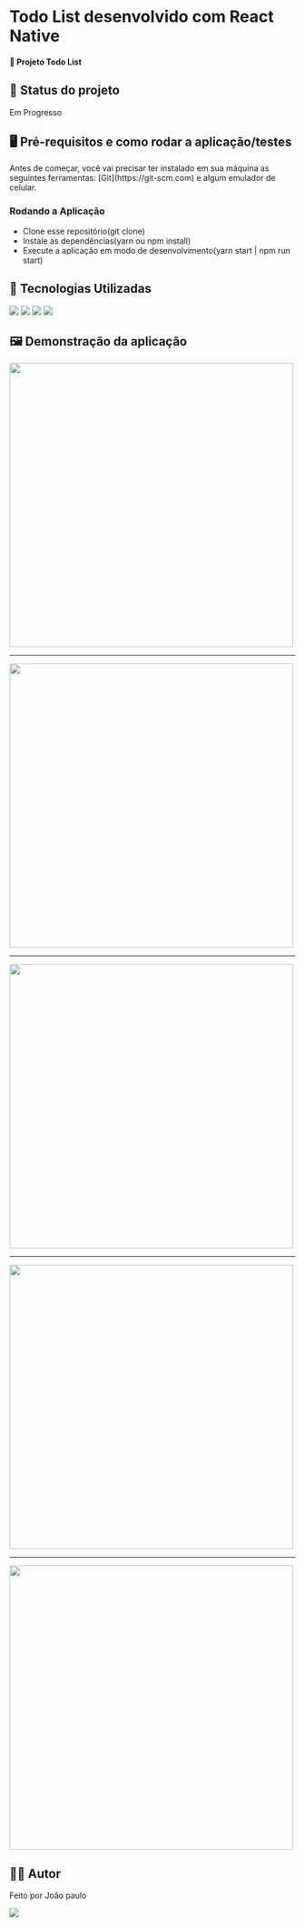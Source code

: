 <h1>Todo List desenvolvido com React Native</h1>
<h4>🚀 Projeto Todo List </h4>

<h2>🚧 Status do projeto</h2>
<p>Em Progresso</p>

<h2>🖥️ Pré-requisitos e como rodar a aplicação/testes</h2>
<p>Antes de começar, você vai precisar ter instalado em sua máquina as seguintes ferramentas:
[Git](https://git-scm.com) e algum emulador de celular. </p>
<h3>Rodando a Aplicação</h3>
<ul>
	<li>Clone esse repositório(git clone)</li>
 	<li>Instale as dependências(yarn ou npm install)</li>
	<li>Execute a aplicação em modo de desenvolvimento(yarn start | npm run start)</li>
</ul>

<h2>🤖 Tecnologias Utilizadas</h2>
<div style="display: inline_block">
  <img src="https://img.shields.io/badge/JavaScript-F7DF1E?style=for-the-badge&logo=javascript&logoColor=black">
  <img src="https://img.shields.io/badge/TypeScript-007ACC?style=for-the-badge&logo=typescript&logoColor=white">
 <img src="https://img.shields.io/badge/React_Native-20232A?style=for-the-badge&logo=react&logoColor=61DAFB">
 <img src="https://img.shields.io/badge/styled--components-DB7093?style=for-the-badge&logo=styled-components&logoColor=white">

</div>

<h2>🖼️ Demonstração da aplicação</h2>
<img style="max-width:500px;width:500px"  margin-bottom="20px" src="src/assets/images/readme/readme1.png">
<hr/>
<img style="max-width:500px;width:500px"   margin-bottom="20px" src="src/assets/images/readme/readme2.png">
<hr/>
<img style="max-width:500px;width:500px"  margin-bottom="20px" src="src/assets/images/readme/readme3.png">
<hr/>
<img style="max-width:500px;width:500px"  margin-bottom="20px" src="src/assets/images/readme/readme4.png">
<hr/>
<img style="max-width:500px;width:500px"  margin-bottom="20px" src="src/assets/images/readme/readme5.png">

<h2>🧑🏻‍ Autor</h2>
<p>Feito por João paulo</p>
<a href="mailto:joaopauloneto3687@gmail.com">
	<img src="https://img.shields.io/badge/-joaopauloneto3687@gmail.com-c14438?style=flat-square&logo=Gmail&logoColor=white&link=mailto:joaopauloneto3687@gmail.com">
</a>

